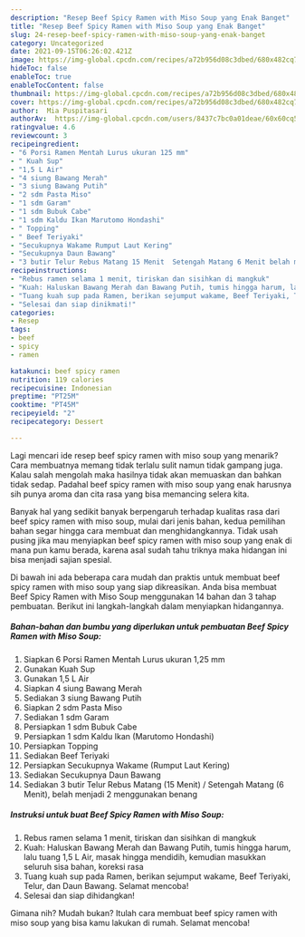 ```yaml
---
description: "Resep Beef Spicy Ramen with Miso Soup yang Enak Banget"
title: "Resep Beef Spicy Ramen with Miso Soup yang Enak Banget"
slug: 24-resep-beef-spicy-ramen-with-miso-soup-yang-enak-banget
category: Uncategorized
date: 2021-09-15T06:26:02.421Z
image: https://img-global.cpcdn.com/recipes/a72b956d08c3dbed/680x482cq70/beef-spicy-ramen-with-miso-soup-foto-resep-utama.jpg
hideToc: false
enableToc: true
enableTocContent: false
thumbnail: https://img-global.cpcdn.com/recipes/a72b956d08c3dbed/680x482cq70/beef-spicy-ramen-with-miso-soup-foto-resep-utama.jpg
cover: https://img-global.cpcdn.com/recipes/a72b956d08c3dbed/680x482cq70/beef-spicy-ramen-with-miso-soup-foto-resep-utama.jpg
author:  Mia Puspitasari
authorAv:  https://img-global.cpcdn.com/users/8437c7bc0a01deae/60x60cq50/avatar.jpg
ratingvalue: 4.6
reviewcount: 3
recipeingredient:
- "6 Porsi Ramen Mentah Lurus ukuran 125 mm"
- " Kuah Sup"
- "1,5 L Air"
- "4 siung Bawang Merah"
- "3 siung Bawang Putih"
- "2 sdm Pasta Miso"
- "1 sdm Garam"
- "1 sdm Bubuk Cabe"
- "1 sdm Kaldu Ikan Marutomo Hondashi"
- " Topping"
- " Beef Teriyaki"
- "Secukupnya Wakame Rumput Laut Kering"
- "Secukupnya Daun Bawang"
- "3 butir Telur Rebus Matang 15 Menit  Setengah Matang 6 Menit belah menjadi 2 menggunakan benang"
recipeinstructions:
- "Rebus ramen selama 1 menit, tiriskan dan sisihkan di mangkuk"
- "Kuah: Haluskan Bawang Merah dan Bawang Putih, tumis hingga harum, lalu tuang 1,5 L Air, masak hingga mendidih, kemudian masukkan seluruh sisa bahan, koreksi rasa"
- "Tuang kuah sup pada Ramen, berikan sejumput wakame, Beef Teriyaki, Telur, dan Daun Bawang. Selamat mencoba!"
- "Selesai dan siap dinikmati!"
categories:
- Resep
tags:
- beef
- spicy
- ramen

katakunci: beef spicy ramen 
nutrition: 119 calories
recipecuisine: Indonesian
preptime: "PT25M"
cooktime: "PT45M"
recipeyield: "2"
recipecategory: Dessert

---
```



Lagi mencari ide resep beef spicy ramen with miso soup yang menarik? Cara membuatnya memang tidak terlalu sulit namun tidak gampang juga. Kalau salah mengolah maka hasilnya tidak akan memuaskan dan bahkan tidak sedap. Padahal beef spicy ramen with miso soup yang enak harusnya sih punya aroma dan cita rasa yang bisa memancing selera kita.




Banyak hal yang sedikit banyak berpengaruh terhadap kualitas rasa dari beef spicy ramen with miso soup, mulai dari jenis bahan, kedua pemilihan bahan segar hingga cara membuat dan menghidangkannya. Tidak usah pusing jika mau menyiapkan beef spicy ramen with miso soup yang enak di mana pun kamu berada, karena asal sudah tahu triknya maka hidangan ini bisa menjadi sajian spesial.


Di bawah ini ada beberapa cara mudah dan praktis untuk membuat beef spicy ramen with miso soup yang siap dikreasikan. Anda bisa membuat Beef Spicy Ramen with Miso Soup menggunakan 14 bahan dan 3 tahap pembuatan. Berikut ini langkah-langkah dalam menyiapkan hidangannya.

<!--inarticleads1-->

##### Bahan-bahan dan bumbu yang diperlukan untuk pembuatan Beef Spicy Ramen with Miso Soup:

1. Siapkan 6 Porsi Ramen Mentah Lurus ukuran 1,25 mm
1. Gunakan  Kuah Sup
1. Gunakan 1,5 L Air
1. Siapkan 4 siung Bawang Merah
1. Sediakan 3 siung Bawang Putih
1. Siapkan 2 sdm Pasta Miso
1. Sediakan 1 sdm Garam
1. Persiapkan 1 sdm Bubuk Cabe
1. Persiapkan 1 sdm Kaldu Ikan (Marutomo Hondashi)
1. Persiapkan  Topping
1. Sediakan  Beef Teriyaki
1. Persiapkan Secukupnya Wakame (Rumput Laut Kering)
1. Sediakan Secukupnya Daun Bawang
1. Sediakan 3 butir Telur Rebus Matang (15 Menit) / Setengah Matang (6 Menit), belah menjadi 2 menggunakan benang




<!--inarticleads2-->

##### Instruksi untuk buat Beef Spicy Ramen with Miso Soup:

1. Rebus ramen selama 1 menit, tiriskan dan sisihkan di mangkuk
1. Kuah: Haluskan Bawang Merah dan Bawang Putih, tumis hingga harum, lalu tuang 1,5 L Air, masak hingga mendidih, kemudian masukkan seluruh sisa bahan, koreksi rasa
1. Tuang kuah sup pada Ramen, berikan sejumput wakame, Beef Teriyaki, Telur, dan Daun Bawang. Selamat mencoba!
1. Selesai dan siap dihidangkan!



Gimana nih? Mudah bukan? Itulah cara membuat beef spicy ramen with miso soup yang bisa kamu lakukan di rumah. Selamat mencoba!

